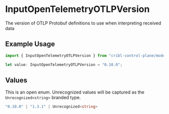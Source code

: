 # InputOpenTelemetryOTLPVersion

The version of OTLP Protobuf definitions to use when interpreting received data

## Example Usage

```typescript
import { InputOpenTelemetryOTLPVersion } from "cribl-control-plane/models";

let value: InputOpenTelemetryOTLPVersion = "0.10.0";
```

## Values

This is an open enum. Unrecognized values will be captured as the `Unrecognized<string>` branded type.

```typescript
"0.10.0" | "1.3.1" | Unrecognized<string>
```
